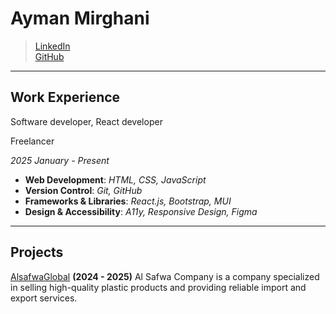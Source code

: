 # Ayman Mirghani
> [LinkedIn](https://www.linkedin.com/in/ayman-mirghani-448882229/)\
> [GitHub](https://github.com/Aymanfox2002)
---
## Work Experience
 Software developer, React developer
 
 Freelancer
 
 *2025 January - Present* 
 
- **Web Development**: _HTML, CSS, JavaScript_
- **Version Control**: _Git, GitHub_
- **Frameworks & Libraries**: _React.js, Bootstrap, MUI_
- **Design & Accessibility**: _A11y, Responsive Design, Figma_

---
## Projects

[AlsafwaGlobal](https://alsafwaglobal.com/) **(2024 - 2025)** Al Safwa Company is a company specialized in selling high-quality plastic products and providing reliable import and export services.
